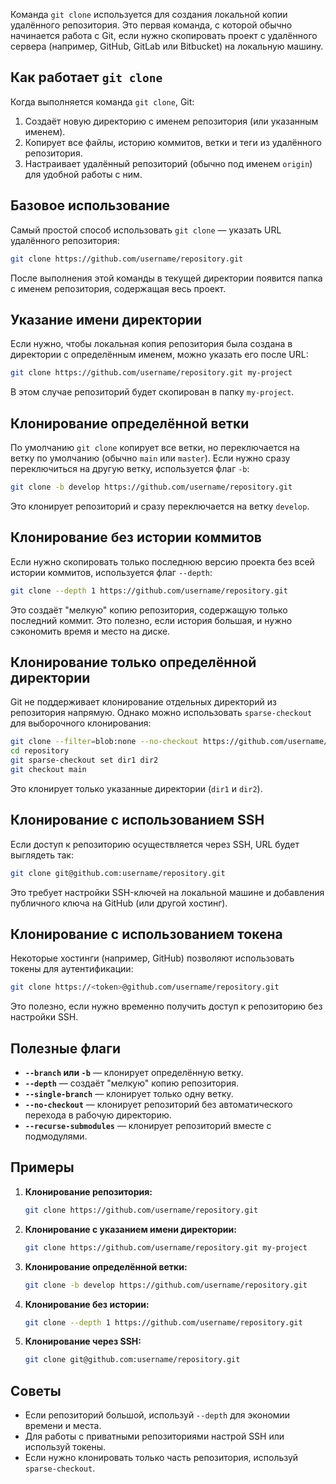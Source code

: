 Команда `git clone` используется для создания локальной копии удалённого репозитория. Это первая команда, с которой обычно начинается работа с Git, если нужно скопировать проект с удалённого сервера (например, GitHub, GitLab или Bitbucket) на локальную машину.

## Как работает `git clone`

Когда выполняется команда `git clone`, Git:
1. Создаёт новую директорию с именем репозитория (или указанным именем).
2. Копирует все файлы, историю коммитов, ветки и теги из удалённого репозитория.
3. Настраивает удалённый репозиторий (обычно под именем `origin`) для удобной работы с ним.

## Базовое использование

Самый простой способ использовать `git clone` — указать URL удалённого репозитория:
```bash
git clone https://github.com/username/repository.git
```
После выполнения этой команды в текущей директории появится папка с именем репозитория, содержащая весь проект.

## Указание имени директории

Если нужно, чтобы локальная копия репозитория была создана в директории с определённым именем, можно указать его после URL:
```bash
git clone https://github.com/username/repository.git my-project
```
В этом случае репозиторий будет скопирован в папку `my-project`.

## Клонирование определённой ветки

По умолчанию `git clone` копирует все ветки, но переключается на ветку по умолчанию (обычно `main` или `master`). Если нужно сразу переключиться на другую ветку, используется флаг `-b`:
```bash
git clone -b develop https://github.com/username/repository.git
```
Это клонирует репозиторий и сразу переключается на ветку `develop`.

## Клонирование без истории коммитов

Если нужно скопировать только последнюю версию проекта без всей истории коммитов, используется флаг `--depth`:
```bash
git clone --depth 1 https://github.com/username/repository.git
```
Это создаёт "мелкую" копию репозитория, содержащую только последний коммит. Это полезно, если история большая, и нужно сэкономить время и место на диске.

## Клонирование только определённой директории

Git не поддерживает клонирование отдельных директорий из репозитория напрямую. Однако можно использовать `sparse-checkout` для выборочного клонирования:
```bash
git clone --filter=blob:none --no-checkout https://github.com/username/repository.git
cd repository
git sparse-checkout set dir1 dir2
git checkout main
```
Это клонирует только указанные директории (`dir1` и `dir2`).

## Клонирование с использованием SSH

Если доступ к репозиторию осуществляется через SSH, URL будет выглядеть так:
```bash
git clone git@github.com:username/repository.git
```
Это требует настройки SSH-ключей на локальной машине и добавления публичного ключа на GitHub (или другой хостинг).

## Клонирование с использованием токена

Некоторые хостинги (например, GitHub) позволяют использовать токены для аутентификации:
```bash
git clone https://<token>@github.com/username/repository.git
```
Это полезно, если нужно временно получить доступ к репозиторию без настройки SSH.

## Полезные флаги

- **`--branch` или `-b`** — клонирует определённую ветку.
- **`--depth`** — создаёт "мелкую" копию репозитория.
- **`--single-branch`** — клонирует только одну ветку.
- **`--no-checkout`** — клонирует репозиторий без автоматического перехода в рабочую директорию.
- **`--recurse-submodules`** — клонирует репозиторий вместе с подмодулями.

## Примеры

1. **Клонирование репозитория:**
   ```bash
   git clone https://github.com/username/repository.git
   ```

2. **Клонирование с указанием имени директории:**
   ```bash
   git clone https://github.com/username/repository.git my-project
   ```

3. **Клонирование определённой ветки:**
   ```bash
   git clone -b develop https://github.com/username/repository.git
   ```

4. **Клонирование без истории:**
   ```bash
   git clone --depth 1 https://github.com/username/repository.git
   ```

5. **Клонирование через SSH:**
   ```bash
   git clone git@github.com:username/repository.git
   ```

## Советы

- Если репозиторий большой, используй `--depth` для экономии времени и места.
- Для работы с приватными репозиториями настрой SSH или используй токены.
- Если нужно клонировать только часть репозитория, используй `sparse-checkout`.
